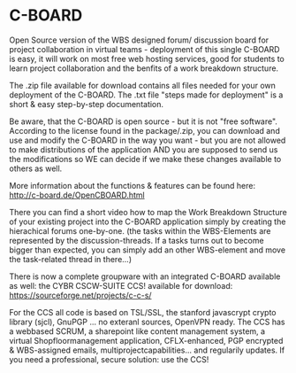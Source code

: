 # C-BOARD
Open Source version of the WBS designed forum/ discussion board for project collaboration in virtual teams - deployment of this single C-BOARD is easy, it will work on most free web hosting services, good for students to learn project collaboration and the benfits of a work breakdown structure. 

The .zip file available for download contains all files needed for your own deployment of the C-BOARD.
The .txt file "steps made for deployment" is a short & easy step-by-step documentation.

Be aware, that the C-BOARD is open source - but it is not "free software".
According to the license found in the package/.zip, you can download and use and modify the C-BOARD in the way you want - but you are not allowed to  make distributions of the application AND you are supposed to send us the modifications so WE can decide if we make these changes available to others as well.

More information about the functions & features can be found here:
http://c-board.de/OpenCBOARD.html

There you can find a short video how to map the Work Breakdown Structure of your existing project into the C-BOARD application simply by creating the hierachical forums one-by-one. (the tasks within the WBS-Elements are represented by the discussion-threads. If a tasks turns out to become bigger than expected, you can simply add an other WBS-element and move the task-related thread in there...)

There is now a complete groupware with an integrated C-BOARD available as well: the CYBR CSCW-SUITE CCS!
available for download:
https://sourceforge.net/projects/c-c-s/

For the CCS all code is based on TSL/SSL, the stanford javascrypt crypto library (sjcl), GnuPGP ... no exteranl sources, OpenVPN ready.
The CCS has a webbased SCRUM, a sharepoint like content management system, a virtual Shopfloormanagement application, CFLX-enhanced, PGP encrypted & WBS-assigned emails, multiprojectcapabilities... and regularily updates.
If you need a professional, secure solution: use the CCS!
